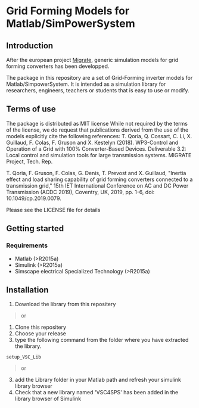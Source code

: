 # Grid Forming Models for Matlab/SimPowerSystem

## Introduction
After the european project [Migrate](https://www.h2020-migrate.eu), generic simulation models for grid forming converters has been developped.

The package in this repository are a set of Grid-Forming inverter models for Matlab/SimpowerSystem. It is intended as a simulation library for researchers, engineers, teachers or students that is easy to use or modify.

## Terms of use
The package is distributed as MIT license
While not required by the terms of the license, we do request that publications derived from the use of the models explicitly cite the following references:
T. Qoria, Q. Cossart, C. Li, X. Guillaud, F. Colas, F. Gruson and X. Kestelyn (2018). WP3-Control and Operation of a Grid with 100% Converter-Based Devices. Deliverable 3.2: Local control and simulation tools for large transmission systems. MIGRATE Project, Tech. Rep.

T. Qoria, F. Gruson, F. Colas, G. Denis, T. Prevost and X. Guillaud, "Inertia effect and load sharing capability of grid forming converters connected to a transmission grid," 15th IET International Conference on AC and DC Power Transmission (ACDC 2019), Coventry, UK, 2019, pp. 1-6, doi: 10.1049/cp.2019.0079.

Please see the LICENSE file for details

## Getting started
### Requirements
* Matlab (>R2015a)
* Simulink (>R2015a)
* Simscape electrical Specialized Technology (>R2015a)

## Installation
1. Download the library from this repositery
> or
1. Clone this repositery
2. Choose your release
3. type the following command from the folder where you have extracted the library.
```shell
setup_VSC_Lib
```
> or
3. add the Library folder in your Matlab path and refresh your simulink library browser
4. Check that a new library named 'VSC4SPS' has been added in the library browser of Simulink

